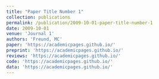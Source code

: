 ```yaml
---
title: "Paper Title Number 1"
collection: publications
permalink: /publication/2009-10-01-paper-title-number-1
date: 2009-10-01
venue: 'Journal 1'
authors: 'Freund, MC'
paper: 'https://academicpages.github.io/'
preprint: 'https://academicpages.github.io/'
reviews: 'https://academicpages.github.io/'
code: 'https://academicpages.github.io/'
data: 'https://academicpages.github.io/'
---
```

